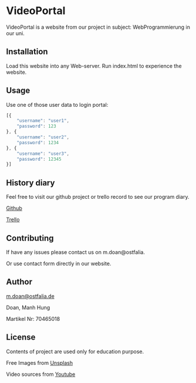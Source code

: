 # VideoPortal

VideoPortal is a website from our project in subject: WebProgrammierung in our uni.

## Installation

Load this website into any Web-server. Run index.html to experience the website.

## Usage

Use one of those user data to login portal:
```javascript
[{
    "username": "user1",
    "password": 123
}, {
    "username": "user2",
    "password": 1234
}, {
    "username": "user3",
    "password": 12345
}]
```
## History diary

Feel free to visit our github project or trello record to see our program diary.

[Github](https://github.com/yeugautruc/WebVideoPortal)

[Trello](https://trello.com/b/CYNjCcU5/web-programmierung-ss20-group1)

## Contributing
If have any issues please contact us on m.doan@ostfalia.

Or use contact form directly in our website.

## Author

m.doan@ostfalia.de

Doan, Manh Hung

Martikel Nr: 70465018
## License

Contents of project are used only for education purpose.

Free Images from [Unsplash](https://unsplash.com)

Video sources from [Youtube](https://youtube.com)